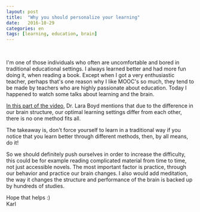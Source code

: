 ```yaml
---
layout: post
title:  "Why you should personalize your learning"
date:   2016-10-29
categories: en
tags: [learning, education, brain]
---
```

<div class="fb-like" data-href="http://karlheinzniebuhr.github.io/en/2016/10/29/why-you-should-personalize-learning/" data-layout="button_count" data-action="recommend" data-size="small" data-show-faces="true" data-share="true"></div><br>

I'm one of those individuals who often are uncomfortable and bored in traditional educational settings. I always learned better and had more fun doing it, when reading a book. Except when I got a very enthusiastic teacher, perhaps that's one reason why I like MOOC's so much, they tend to be made by teachers who are highly passionate about education. Today I happened to watch some talks about learning and the brain.

[In this part of the video](https://youtu.be/LNHBMFCzznE?t=714), Dr. Lara Boyd mentions that due to the difference in our brain structure, our optimal learning settings differ from each other, there is no one method fits all.
<!--more-->
The takeaway is, don't force yourself to learn in a traditional way if you notice that you learn better through different methods, then, by all means, do it!

So we should definitely push ourselves in order to increase the difficulty, this could be for example reading complicated material from time to time, not just accessible novels.
The most important factor is practice, through our behavior and practice our brain changes. I also would add meditation, the way it changes the structure and performance of the brain is backed up by hundreds of studies.

Hope that helps :)  
Karl
